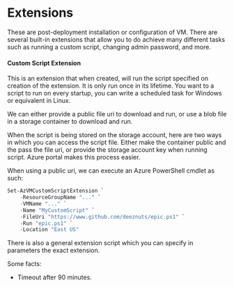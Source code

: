 # Extensions

These are post-deployment installation or configuration of VM. There are several built-in extensions that allow you to do achieve many different tasks such as running a custom script, changing admin password, and more.

#### Custom Script Extension

This is an extension that when created, will run the script specified on creation of the extension. It is only run once in its lifetime. You want to a script to run on every startup, you can write a scheduled task for Windows or equivalent in Linux.

We can either provide a public file uri to download and run, or use a blob file in a storage container to download and run.

When the script is being stored on the storage account, here are two ways in which you can access the script file. Either make the container public and the pass the file uri, or provide the storage account key when running script. Azure portal makes this process easier.

When using a public uri, we can execute an Azure PowerShell cmdlet as such:

```powershell
Set-AzVMCustomScriptExtension `
    -ResourceGroupName "..." `
    -VMName "..." `
    -Name "MyCustomScript" `
    -FileUri "https://www.github.com/deeznuts/epic.ps1" `
    -Run "epic.ps1" `
    -Location "East US"
```

There is also a general extension script which you can specify in parameters the exact extension.

Some facts:
- Timeout after 90 minutes.